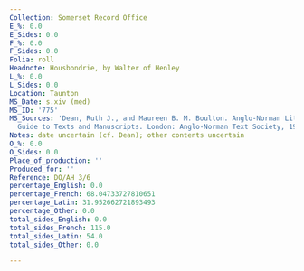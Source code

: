 ```yaml
---
Collection: Somerset Record Office
E_%: 0.0
E_Sides: 0.0
F_%: 0.0
F_Sides: 0.0
Folia: roll
Headnote: Housbondrie, by Walter of Henley
L_%: 0.0
L_Sides: 0.0
Location: Taunton
MS_Date: s.xiv (med)
MS_ID: '775'
MS_Sources: 'Dean, Ruth J., and Maureen B. M. Boulton. Anglo-Norman Literature: A
  Guide to Texts and Manuscripts. London: Anglo-Norman Text Society, 1999.'
Notes: date uncertain (cf. Dean); other contents uncertain
O_%: 0.0
O_Sides: 0.0
Place_of_production: ''
Produced_for: ''
Reference: DO/AH 3/6
percentage_English: 0.0
percentage_French: 68.04733727810651
percentage_Latin: 31.952662721893493
percentage_Other: 0.0
total_sides_English: 0.0
total_sides_French: 115.0
total_sides_Latin: 54.0
total_sides_Other: 0.0

---
```

